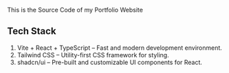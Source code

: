 This is the Source Code of my Portfolio Website

## Tech Stack
1. Vite + React + TypeScript – Fast and modern development environment.
2. Tailwind CSS – Utility-first CSS framework for styling.
3. shadcn/ui – Pre-built and customizable UI components for React.

